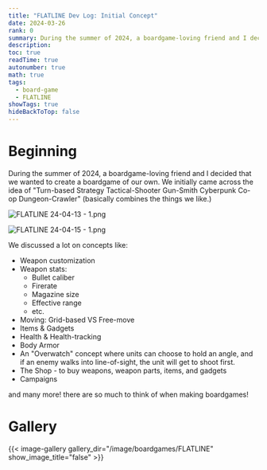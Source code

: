 ```yaml
---
title: "FLATLINE Dev Log: Initial Concept"
date: 2024-03-26
rank: 0
summary: During the summer of 2024, a boardgame-loving friend and I decided that we wanted to create a boardgame of our own.
description: 
toc: true
readTime: true
autonumber: true
math: true
tags:
  - board-game
  - FLATLINE
showTags: true
hideBackToTop: false
---
```

# Beginning

During the summer of 2024, a boardgame-loving friend and I decided that we wanted to create a boardgame of our own. We initially came across the idea of "Turn-based Strategy Tactical-Shooter Gun-Smith Cyberpunk Co-op Dungeon-Crawler" (basically combines the things we like.)

![FLATLINE 24-04-13 - 1.png](</image/boardgames/FLATLINE/FLATLINE 24-04-13 - 1.png#small>)

![FLATLINE 24-04-15 - 1.png](</image/boardgames/FLATLINE/FLATLINE 24-04-15 - 1.png#small>)

We discussed a lot on concepts like:

* Weapon customization
* Weapon stats:
  * Bullet caliber
  * Firerate
  * Magazine size
  * Effective range
  * etc.
* Moving: Grid-based VS Free-move
* Items & Gadgets
* Health & Health-tracking
* Body Armor
* An "Overwatch" concept where units can choose to hold an angle, and if an enemy walks into line-of-sight, the unit will get to shoot first.
* The Shop - to buy weapons, weapon parts, items, and gadgets
* Campaigns

and many more! there are so much to think of when making boardgames!

# Gallery

{{< image-gallery gallery_dir="/image/boardgames/FLATLINE" show_image_title="false" >}}